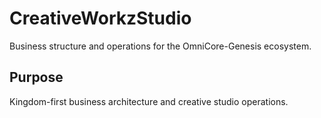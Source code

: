 # CreativeWorkzStudio

Business structure and operations for the OmniCore-Genesis ecosystem.

## Purpose
Kingdom-first business architecture and creative studio operations. 